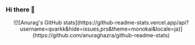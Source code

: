 ### Hi there 👋

<div align="center">
  ![![Anurag's GitHub stats](https://github-readme-stats.vercel.app/api?username=qvarkk&hide=issues,prs&theme=monokai&locale=ja)](https://github.com/anuraghazra/github-readme-stats)
</div>
